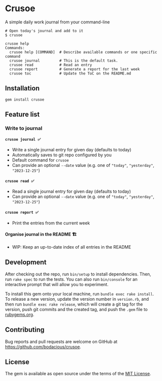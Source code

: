 # Crusoe

A simple daily work journal from your command-line 

```
# Open today's journal and add to it
$ crusoe
```

```
crusoe help
Commands:
  crusoe help [COMMAND]  # Describe available commands or one specific command
  crusoe journal         # This is the default task.
  crusoe read            # Read an entry
  crusoe report          # Generate a report for the last week
  crusoe toc             # Update the ToC on the README.md
```

## Installation

```
gem install crusoe
```

## Feature list

### Write to journal 

#### `crusoe journal ✅` 

- Write a single journal entry for given day (defaults to today)
- Automatically saves to git repo configured by you
- Default command for `crusoe`
- Can provide an optional `--date` value (e.g. one of `"today"`, `"yesterday"`, `"2023-12-25"`)

#### `crusoe read ✅`

- Read a single journal entry for given day (defaults to today)
- Can provide an optional `--date` value (e.g. one of `"today"`, `"yesterday"`, `"2023-12-25"`)

#### `crusoe report ✅`

- Print the entries from the current week

#### Organise journal in the README 🏗

- WIP: Keep an up-to-date index of all entries in the README

## Development

After checking out the repo, run `bin/setup` to install dependencies. Then, run `rake spec` to run the tests. You can also run `bin/console` for an interactive prompt that will allow you to experiment.

To install this gem onto your local machine, run `bundle exec rake install`. To release a new version, update the version number in `version.rb`, and then run `bundle exec rake release`, which will create a git tag for the version, push git commits and the created tag, and push the `.gem` file to [rubygems.org](https://rubygems.org).

## Contributing

Bug reports and pull requests are welcome on GitHub at https://github.com/bodacious/crusoe.

## License

The gem is available as open source under the terms of the [MIT License](https://opensource.org/licenses/MIT).
